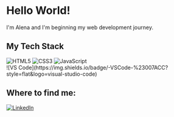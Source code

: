 <h1>Hello World!</h1>
<p>I'm Alena and I'm beginning my web development journey.</p>
<h2>My Tech Stack</h2>
<img src="https://img.shields.io/badge/-HTML5-%23E44D27?style=flat&logo=html5&logoColor=ffffff" alt="HTML5">
<img src="https://img.shields.io/badge/-CSS3-%231572B6?style=flat&logo=css3" alt="CSS3">
<img src="https://img.shields.io/badge/-JavaScript-%23F7DF1C?style=flat&logo=javascript&logoColor=000000" alt="JavaScript">
<br>
![VS Code](https://img.shields.io/badge/-VSCode-%23007ACC?style=flat&logo=visual-studio-code)
<br>
<h2>Where to find me:</h2>
<a href="https://www.linkedin.com/in/alena-bauer-856712206/" target="_blank"><img alt="LinkedIn" src="https://img.shields.io/badge/linkedin-%230077B5.svg?&style=for-the-badge&logo=linkedin&logoColor=white" /></a>


<!--
**alenabauer/alenabauer** is a ✨ _special_ ✨ repository because its `README.md` (this file) appears on your GitHub profile.

Here are some ideas to get you started:

- 🔭 I’m currently working on ...
- 🌱 I’m currently learning ...
- 👯 I’m looking to collaborate on ...
- 🤔 I’m looking for help with ...
- 💬 Ask me about ...
- 📫 How to reach me: ...
- 😄 Pronouns: ...
- ⚡ Fun fact: ...
-->
